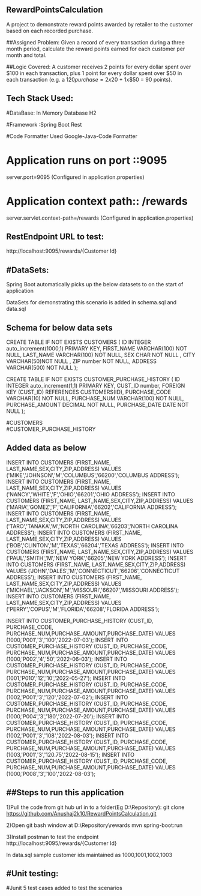 ## RewardPointsCalculation
A project to demonstrate reward points awarded by retailer to the customer based on each recorded purchase.

##Assigned Problem:
Given a record of every transaction during a three month period, calculate the reward points earned for each customer per month and total.
 
##Logic Covered:
A customer receives 2 points for every dollar spent over $100 in each transaction, plus 1 point for every dollar spent over $50 in each transaction
(e.g. a $120 purchase = 2x$20 + 1x$50 = 90 points).

Tech Stack Used:
---------------
#DataBase: In Memory Database H2 

#Framework :Spring Boot Rest

#Code Formatter
Used Google-Java-Code Formatter


# Application runs on port ::9095
server.port=9095 (Configured in application.properties)

# Application context path:: /rewards
server.servlet.context-path=/rewards (Configured in application.properties)

RestEndpoint URL to test:
------------------------
http://localhost:9095/rewards/{Customer Id}


#DataSets:
---------

Spring Boot automatically picks up the below datasets to on the start of application

DataSets for demonstrating this scenario is  added in schema.sql and data.sql

Schema for below data sets
--------------------------
CREATE TABLE IF NOT EXISTS CUSTOMERS (
                                         ID INTEGER auto_increment(1000,1)  PRIMARY KEY,
    FIRST_NAME VARCHAR(100) NOT NULL,
    LAST_NAME VARCHAR(100) NOT NULL,
    SEX CHAR NOT NULL ,
    CITY VARCHAR(50)NOT NULL ,
    ZIP number NOT NULL,
    ADDRESS VARCHAR(500) NOT NULL
    );

CREATE TABLE IF NOT EXISTS  CUSTOMER_PURCHASE_HISTORY (
                                                          ID INTEGER auto_increment(1,1)  PRIMARY KEY,
    CUST_ID number,
    FOREIGN KEY (CUST_ID) REFERENCES CUSTOMERS(ID),
    PURCHASE_CODE VARCHAR(10) NOT NULL,
    PURCHASE_NUM  VARCHAR(100) NOT NULL,
    PURCHASE_AMOUNT DECIMAL NOT NULL,
    PURCHASE_DATE DATE NOT NULL
    );
    

#CUSTOMERS  
#CUSTOMER_PURCHASE_HISTORY 

Added data as below
-------------------
INSERT INTO CUSTOMERS (FIRST_NAME, LAST_NAME,SEX,CITY,ZIP,ADDRESS) VALUES ('MIKE','JOHNSON','M','COLUMBUS','66200','COLUMBUS ADDRESS');
INSERT INTO CUSTOMERS (FIRST_NAME, LAST_NAME,SEX,CITY,ZIP,ADDRESS) VALUES ('NANCY','WHITE','F','OHIO','66201','OHIO ADDRESS');
INSERT INTO CUSTOMERS (FIRST_NAME, LAST_NAME,SEX,CITY,ZIP,ADDRESS) VALUES ('MARIA','GOMEZ','F','CALIFORNIA','66202','CALIFORNIA ADDRESS');
INSERT INTO CUSTOMERS (FIRST_NAME, LAST_NAME,SEX,CITY,ZIP,ADDRESS) VALUES ('TARO','TANAKA','M','NORTH CAROLINA','66203','NORTH CAROLINA ADDRESS');
INSERT INTO CUSTOMERS (FIRST_NAME, LAST_NAME,SEX,CITY,ZIP,ADDRESS) VALUES ('BOB','CLINTON','M','TEXAS','66204','TEXAS ADDRESS');
INSERT INTO CUSTOMERS (FIRST_NAME, LAST_NAME,SEX,CITY,ZIP,ADDRESS) VALUES ('PAUL','SMITH','M','NEW YORK','66205','NEW YORK ADDRESS');
INSERT INTO CUSTOMERS (FIRST_NAME, LAST_NAME,SEX,CITY,ZIP,ADDRESS) VALUES ('JOHN','DALES','M','CONNECTICUT','66206','CONNECTICUT ADDRESS');
INSERT INTO CUSTOMERS (FIRST_NAME, LAST_NAME,SEX,CITY,ZIP,ADDRESS) VALUES ('MICHAEL','JACKSON','M','MISSOURI','66207','MISSOURI ADDRESS');
INSERT INTO CUSTOMERS (FIRST_NAME, LAST_NAME,SEX,CITY,ZIP,ADDRESS) VALUES ('PERRY','COPUS','M','FLORIDA','66208','FLORIDA ADDRESS');


INSERT INTO CUSTOMER_PURCHASE_HISTORY (CUST_ID, PURCHASE_CODE, PURCHASE_NUM,PURCHASE_AMOUNT,PURCHASE_DATE) VALUES (1000,'P001','3','100','2022-07-03');
INSERT INTO CUSTOMER_PURCHASE_HISTORY (CUST_ID, PURCHASE_CODE, PURCHASE_NUM,PURCHASE_AMOUNT,PURCHASE_DATE) VALUES (1000,'P002','4','50','2022-06-03');
INSERT INTO CUSTOMER_PURCHASE_HISTORY (CUST_ID, PURCHASE_CODE, PURCHASE_NUM,PURCHASE_AMOUNT,PURCHASE_DATE) VALUES (1001,'P010','12','10','2022-05-27');
INSERT INTO CUSTOMER_PURCHASE_HISTORY (CUST_ID, PURCHASE_CODE, PURCHASE_NUM,PURCHASE_AMOUNT,PURCHASE_DATE) VALUES (1002,'P001','3','120','2022-07-02');
INSERT INTO CUSTOMER_PURCHASE_HISTORY (CUST_ID, PURCHASE_CODE, PURCHASE_NUM,PURCHASE_AMOUNT,PURCHASE_DATE) VALUES (1000,'P004','3','180','2022-07-20');
INSERT INTO CUSTOMER_PURCHASE_HISTORY (CUST_ID, PURCHASE_CODE, PURCHASE_NUM,PURCHASE_AMOUNT,PURCHASE_DATE) VALUES (1002,'P001','3','108','2022-08-03');
INSERT INTO CUSTOMER_PURCHASE_HISTORY (CUST_ID, PURCHASE_CODE, PURCHASE_NUM,PURCHASE_AMOUNT,PURCHASE_DATE) VALUES (1003,'P001','3','120.75','2022-08-15');
INSERT INTO CUSTOMER_PURCHASE_HISTORY (CUST_ID, PURCHASE_CODE, PURCHASE_NUM,PURCHASE_AMOUNT,PURCHASE_DATE) VALUES (1000,'P008','3','100','2022-08-03');


##Steps to run this application
-------------------------------
1)Pull the code  from git hub url in to a folder(Eg D:\Repository):
git clone https://github.com/Anushaj2k10/RewardPointsCalculation.git

2)Open git bash window at D:\Repository\rewards
  mvn spring-boot:run
  
3)Install postman to test the endpoint
http://localhost:9095/rewards/{Customer Id}

In data.sql sample customer ids maintained as 1000,1001,1002,1003


#Unit testing:
-------------
#Junit 5 test cases added to test the scenarios












